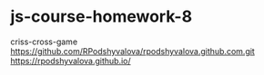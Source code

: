 # js-course-homework-8
criss-cross-game
https://github.com/RPodshyvalova/rpodshyvalova.github.com.git
https://rpodshyvalova.github.io/

